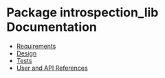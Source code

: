 # Package introspection_lib Documentation

* [Requirements](./Requirements/index.md)
* [Design](./Design/index.md)
* [Tests](./Tests/index.md)
* [User and API References](./References/index.md)
